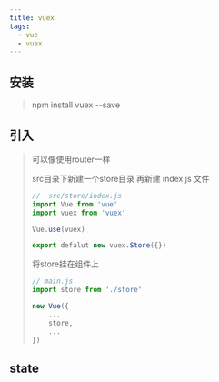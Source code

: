 ```yaml
---
title: vuex
tags: 
  - vue
  - vuex
---
```


## 安装

> npm install vuex --save



## 引入

> 可以像使用router一样
>
> src目录下新建一个store目录  再新建 index.js 文件
>
> `````js
> //  src/store/index.js
> import Vue from 'vue'
> import vuex from 'vuex'
> 
> Vue.use(vuex)
> 
> export defalut new vuex.Store({})
> `````
>
> 将store挂在组件上
>
> ```````js
> // main.js
> import store from './store'
> 
> new Vue({
>     ...
>     store,
>     ...
> })
> ```````



## state



